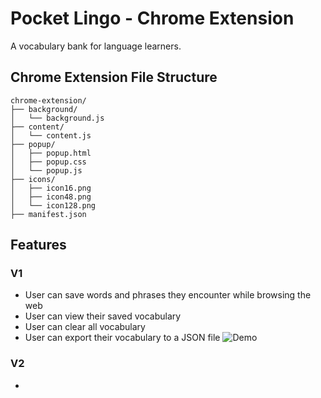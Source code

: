 # Pocket Lingo - Chrome Extension

A vocabulary bank for language learners.

## Chrome Extension File Structure
```
chrome-extension/
├── background/
│   └── background.js 
├── content/
│   └── content.js 
├── popup/
│   ├── popup.html 
│   ├── popup.css 
│   └── popup.js 
├── icons/
│   ├── icon16.png 
│   ├── icon48.png 
│   └── icon128.png 
├── manifest.json  

```

## Features

### V1
- User can save words and phrases they encounter while browsing the web
- User can view their saved vocabulary
- User can clear all vocabulary
- User can export their vocabulary to a JSON file
![Demo](./docs/demo_v1.gif)

### V2
- 
